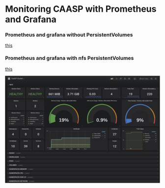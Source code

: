 # Monitoring CAASP with Prometheus and Grafana
### Prometheus and grafana without PersistentVolumes
 [this](/monitoring)
### Prometheus and grafana with nfs PersistentVolumes 
 [this](/monitoring-nfs)
 
 ![alt text](img/CaaSP-Cluster-view.png "CaaSP Cluster Dashboard")
